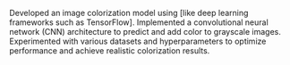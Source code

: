 Developed an image colorization model using [like deep learning frameworks such as TensorFlow]. Implemented a convolutional neural network (CNN) architecture to predict and add color to grayscale images. Experimented with various datasets and hyperparameters to optimize performance and achieve realistic colorization results.
